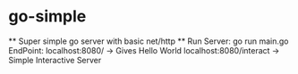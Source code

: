 # go-simple
** Super simple go server with basic net/http **
Run Server: go run main.go 
EndPoint: localhost:8080/ -> Gives Hello World
          localhost:8080/interact -> Simple Interactive Server

